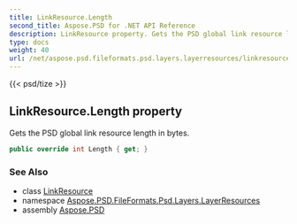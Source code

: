 ```yaml
---
title: LinkResource.Length
second_title: Aspose.PSD for .NET API Reference
description: LinkResource property. Gets the PSD global link resource length in bytes
type: docs
weight: 40
url: /net/aspose.psd.fileformats.psd.layers.layerresources/linkresource/length/
---
```

{{< psd/tize >}}
## LinkResource.Length property

Gets the PSD global link resource length in bytes.

```csharp
public override int Length { get; }
```

### See Also

* class [LinkResource](../)
* namespace [Aspose.PSD.FileFormats.Psd.Layers.LayerResources](../../linkresource/)
* assembly [Aspose.PSD](../../../)



